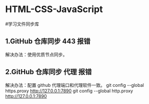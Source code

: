 # HTML-CSS-JavaScript

#学习文件同步库

## 1.GitHub 仓库同步 443 报错

解决办法：使用优质节点同步。

## 2.GitHub 仓库同步 代理 报错

解决办法：配置 github 代理端口和代理软件一致。
git config --global https.proxy http://127.0.0.1:7890
git config --global http.proxy http://127.0.0.1:7890
